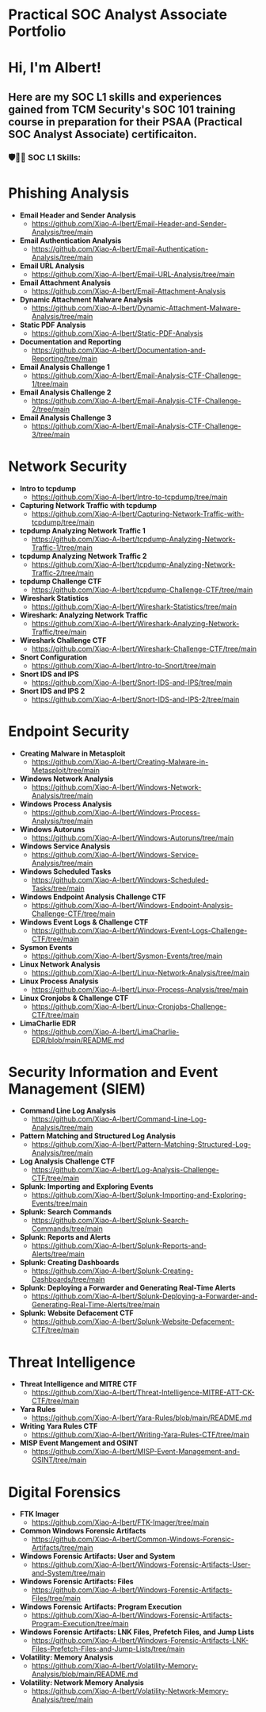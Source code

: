 # Practical SOC Analyst Associate Portfolio

<h1>Hi, I'm Albert!

<h2>Here are my SOC L1 skills and experiences gained from TCM Security's SOC 101 training course in preparation for their PSAA (Practical SOC Analyst Associate) certificaiton.</h2>

<h3>🛡️👨‍💻 SOC L1 Skills:</h3>

# Phishing Analysis
- <b>Email Header and Sender Analysis</b>
    - https://github.com/Xiao-A-lbert/Email-Header-and-Sender-Analysis/tree/main
- <b>Email Authentication Analysis</b>
    - https://github.com/Xiao-A-lbert/Email-Authentication-Analysis/tree/main
- <b>Email URL Analysis</b>
    - https://github.com/Xiao-A-lbert/Email-URL-Analysis/tree/main
- <b>Email Attachment Analysis</b>
    - https://github.com/Xiao-A-lbert/Email-Attachment-Analysis
- <b>Dynamic Attachment Malware Analysis</b>
    - https://github.com/Xiao-A-lbert/Dynamic-Attachment-Malware-Analysis/tree/main
- <b>Static PDF Analysis</b>
    - https://github.com/Xiao-A-lbert/Static-PDF-Analysis
- <b>Documentation and Reporting</b>
    - https://github.com/Xiao-A-lbert/Documentation-and-Reporting/tree/main
- <b>Email Analysis Challenge 1</b>
    - https://github.com/Xiao-A-lbert/Email-Analysis-CTF-Challenge-1/tree/main
- <b>Email Analysis Challenge 2</b>
    - https://github.com/Xiao-A-lbert/Email-Analysis-CTF-Challenge-2/tree/main
- <b>Email Analysis Challenge 3</b>
    - https://github.com/Xiao-A-lbert/Email-Analysis-CTF-Challenge-3/tree/main

# Network Security
- <b>Intro to tcpdump</b>
    - https://github.com/Xiao-A-lbert/Intro-to-tcpdump/tree/main
- <b>Capturing Network Traffic with tcpdump</b>
    - https://github.com/Xiao-A-lbert/Capturing-Network-Traffic-with-tcpdump/tree/main
- <b>tcpdump Analyzing Network Traffic 1</b>
    - https://github.com/Xiao-A-lbert/tcpdump-Analyzing-Network-Traffic-1/tree/main
- <b>tcpdump Analyzing Network Traffic 2</b>
    - https://github.com/Xiao-A-lbert/tcpdump-Analyzing-Network-Traffic-2/tree/main
- <b>tcpdump Challenge CTF</b>
    - https://github.com/Xiao-A-lbert/tcpdump-Challenge-CTF/tree/main
- <b>Wireshark Statistics</b>
    - https://github.com/Xiao-A-lbert/Wireshark-Statistics/tree/main
- <b>Wireshark: Analyzing Network Traffic</b>
    - https://github.com/Xiao-A-lbert/Wireshark-Analyzing-Network-Traffic/tree/main
- <b>Wireshark Challenge CTF</b>
    - https://github.com/Xiao-A-lbert/Wireshark-Challenge-CTF/tree/main
- <b>Snort Configuration</b>
    - https://github.com/Xiao-A-lbert/Intro-to-Snort/tree/main
- <b>Snort IDS and IPS</b>
    - https://github.com/Xiao-A-lbert/Snort-IDS-and-IPS/tree/main
- <b>Snort IDS and IPS 2</b>
    - https://github.com/Xiao-A-lbert/Snort-IDS-and-IPS-2/tree/main

# Endpoint Security
- <b>Creating Malware in Metasploit</b>
    - https://github.com/Xiao-A-lbert/Creating-Malware-in-Metasploit/tree/main
- <b>Windows Network Analysis</b>
    - https://github.com/Xiao-A-lbert/Windows-Network-Analysis/tree/main
 - <b>Windows Process Analysis</b>
    - https://github.com/Xiao-A-lbert/Windows-Process-Analysis/tree/main
 - <b>Windows Autoruns</b>
    - https://github.com/Xiao-A-lbert/Windows-Autoruns/tree/main
 - <b>Windows Service Analysis</b>
    - https://github.com/Xiao-A-lbert/Windows-Service-Analysis/tree/main
 - <b>Windows Scheduled Tasks</b>
    - https://github.com/Xiao-A-lbert/Windows-Scheduled-Tasks/tree/main
 - <b>Windows Endpoint Analysis Challenge CTF</b>
    - https://github.com/Xiao-A-lbert/Windows-Endpoint-Analysis-Challenge-CTF/tree/main
 - <b>Windows Event Logs & Challenge CTF</b>
    - https://github.com/Xiao-A-lbert/Windows-Event-Logs-Challenge-CTF/tree/main
 - <b>Sysmon Events</b>
    - https://github.com/Xiao-A-lbert/Sysmon-Events/tree/main
 - <b>Linux Network Analysis</b>
    - https://github.com/Xiao-A-lbert/Linux-Network-Analysis/tree/main
 - <b>Linux Process Analysis</b>
    - https://github.com/Xiao-A-lbert/Linux-Process-Analysis/tree/main
 - <b>Linux Cronjobs & Challenge CTF</b>
    - https://github.com/Xiao-A-lbert/Linux-Cronjobs-Challenge-CTF/tree/main
 - <b>LimaCharlie EDR</b>
    - https://github.com/Xiao-A-lbert/LimaCharlie-EDR/blob/main/README.md
  
# Security Information and Event Management (SIEM)
- <b>Command Line Log Analysis</b>
    - https://github.com/Xiao-A-lbert/Command-Line-Log-Analysis/tree/main
- <b>Pattern Matching and Structured Log Analysis</b>
    - https://github.com/Xiao-A-lbert/Pattern-Matching-Structured-Log-Analysis/tree/main
- <b>Log Analysis Challenge CTF</b>
    - https://github.com/Xiao-A-lbert/Log-Analysis-Challenge-CTF/tree/main
- <b>Splunk: Importing and Exploring Events</b>
    - https://github.com/Xiao-A-lbert/Splunk-Importing-and-Exploring-Events/tree/main
- <b>Splunk: Search Commands</b>
    - https://github.com/Xiao-A-lbert/Splunk-Search-Commands/tree/main
- <b>Splunk: Reports and Alerts</b>
    - https://github.com/Xiao-A-lbert/Splunk-Reports-and-Alerts/tree/main
- <b>Splunk: Creating Dashboards</b>
    - https://github.com/Xiao-A-lbert/Splunk-Creating-Dashboards/tree/main
- <b>Splunk: Deploying a Forwarder and Generating Real-Time Alerts</b>
    - https://github.com/Xiao-A-lbert/Splunk-Deploying-a-Forwarder-and-Generating-Real-Time-Alerts/tree/main
- <b>Splunk: Website Defacement CTF</b>
    - https://github.com/Xiao-A-lbert/Splunk-Website-Defacement-CTF/tree/main

# Threat Intelligence
- <b>Threat Intelligence and MITRE CTF</b>
    - https://github.com/Xiao-A-lbert/Threat-Intelligence-MITRE-ATT-CK-CTF/tree/main
- <b>Yara Rules</b>
    - https://github.com/Xiao-A-lbert/Yara-Rules/blob/main/README.md
- <b>Writing Yara Rules CTF</b>
    - https://github.com/Xiao-A-lbert/Writing-Yara-Rules-CTF/tree/main
- <b>MISP Event Mangement and OSINT</b>
    - https://github.com/Xiao-A-lbert/MISP-Event-Management-and-OSINT/tree/main

# Digital Forensics
- <b>FTK Imager</b>
    - https://github.com/Xiao-A-lbert/FTK-Imager/tree/main
- <b>Common Windows Forensic Artifacts</b>
    - https://github.com/Xiao-A-lbert/Common-Windows-Forensic-Artifacts/tree/main
- <b>Windows Forensic Artifacts: User and System</b>
    - https://github.com/Xiao-A-lbert/Windows-Forensic-Artifacts-User-and-System/tree/main
- <b>Windows Forensic Artifacts: Files</b>
    - https://github.com/Xiao-A-lbert/Windows-Forensic-Artifacts-Files/tree/main
- <b>Windows Forensic Artifacts: Program Execution</b>
    - https://github.com/Xiao-A-lbert/Windows-Forensic-Artifacts-Program-Execution/tree/main
- <b>Windows Forensic Artifacts: LNK Files, Prefetch Files, and Jump Lists</b>
    - https://github.com/Xiao-A-lbert/Windows-Forensic-Artifacts-LNK-Files-Prefetch-Files-and-Jump-Lists/tree/main
- <b>Volatility: Memory Analysis</b>
    - https://github.com/Xiao-A-lbert/Volatility-Memory-Analysis/blob/main/README.md
- <b>Volatility: Network Memory Analysis</b>
    - https://github.com/Xiao-A-lbert/Volatility-Network-Memory-Analysis/tree/main
